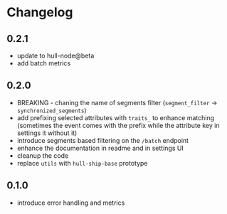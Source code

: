 # Changelog

## 0.2.1
- update to hull-node@beta
- add batch metrics

## 0.2.0
- BREAKING - chaning the name of segments filter (`segment_filter` -> `synchronized_segments`)
- add prefixing selected attributes with `traits_` to enhance matching (sometimes the event comes with the prefix while the attribute key in settings it without it)
- introduce segments based filtering on the `/batch` endpoint
- enhance the documentation in readme and in settings UI
- cleanup the code
- replace `utils` with `hull-ship-base` prototype



## 0.1.0
- introduce error handling and metrics
